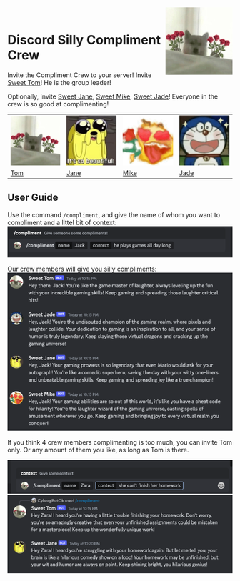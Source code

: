 <img src="./pics/Tom.jpg" align="right" width="150"/>
<br>

# Discord Silly Compliment Crew
Invite the Compliment Crew to your server!
Invite [Sweet Tom](https://discord.com/api/oauth2/authorize?client_id=1157809035907715182&permissions=274877978624&scope=bot%20applications.commands)! He is the group leader!

Optionally, invite [Sweet Jane](https://discord.com/api/oauth2/authorize?client_id=1158862086013730908&permissions=2048&scope=bot), [Sweet Mike](https://discord.com/api/oauth2/authorize?client_id=1162965677502631966&permissions=2048&scope=bot), [Sweet Jade](https://discord.com/api/oauth2/authorize?client_id=1162976286373851186&permissions=2048&scope=bot)! Everyone in the crew is so good at complimenting!

<table>
  <tr>
    <td><img src="./pics/Tom.jpg" width="150"/></td>
    <td><img src="./pics/Jane.jpg" width="150"/></td>
    <td><img src="./pics/Mike.jpg" width="150"/></td>
    <td><img src="./pics/Jade.jpg" width="150"/></td>
  </tr>
  <tr>
    <td><a href="https://discord.com/api/oauth2/authorize?client_id=1157809035907715182&permissions=274877978624&scope=bot%20applications.commands">Tom</a></td>
    <td><a href="https://discord.com/api/oauth2/authorize?client_id=1158862086013730908&permissions=2048&scope=bot">Jane</a></td>
    <td><a href="https://discord.com/api/oauth2/authorize?client_id=1162965677502631966&permissions=2048&scope=bot">Mike</a></td>
    <td><a href="https://discord.com/api/oauth2/authorize?client_id=1162976286373851186&permissions=2048&scope=bot">Jade</a></td>
  </tr>
</table>


## User Guide
Use the command `/compliment`, and give the name of whom you want to compliment and a littel bit of context:
<img src="./pics/Prompt.png">

Our crew members will give you silly compliments:
<img src="./pics/Response.png">

If you think 4 crew members complimenting is too much, you can invite Tom only. Or any amount of them you like, as long as Tom is there.

<img src="./pics/Prompt2.png">
<img src="./pics/Response2.png">